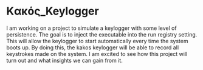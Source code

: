 # Kακός_Keylogger
I am working on a project to simulate a keylogger with some level of persistence. The goal is to inject the executable into the run registry setting. This will allow the keylogger to start automatically every time the system boots up. By doing this, the kakos keylogger will be able to record all keystrokes made on the system. I am excited to see how this project will turn out and what insights we can gain from it.
